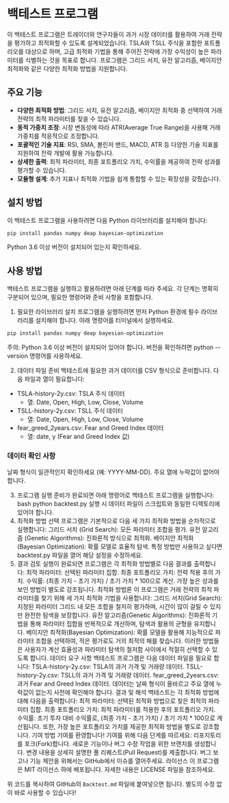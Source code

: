 # 백테스트 프로그램

이 백테스트 프로그램은 트레이더와 연구자들이 과거 시장 데이터를 활용하여 거래 전략을 평가하고 최적화할 수 있도록 설계되었습니다. TSLA와 TSLL 주식을 포함한 포트폴리오를 대상으로 하며, 고급 최적화 기법을 통해 주어진 전략에 가장 수익성이 높은 파라미터를 식별하는 것을 목표로 합니다. 프로그램은 그리드 서치, 유전 알고리즘, 베이지안 최적화와 같은 다양한 최적화 방법을 지원합니다.

## 주요 기능

- **다양한 최적화 방법**: 그리드 서치, 유전 알고리즘, 베이지안 최적화 중 선택하여 거래 전략의 최적 파라미터를 찾을 수 있습니다.
- **동적 가중치 조정**: 시장 변동성에 따라 ATR(Average True Range)을 사용해 거래 가중치를 적응적으로 조정합니다.
- **포괄적인 기술 지표**: RSI, SMA, 볼린저 밴드, MACD, ATR 등 다양한 기술 지표를 지원하여 전략 개발에 활용 가능합니다.
- **상세한 출력**: 최적 파라미터, 최종 포트폴리오 가치, 수익률을 제공하여 전략 성과를 평가할 수 있습니다.
- **모듈형 설계**: 추가 지표나 최적화 기법을 쉽게 통합할 수 있는 확장성을 갖췄습니다.

## 설치 방법

이 백테스트 프로그램을 사용하려면 다음 Python 라이브러리를 설치해야 합니다:

```bash
pip install pandas numpy deap bayesian-optimization
```

Python 3.6 이상 버전이 설치되어 있는지 확인하세요.

## 사용 방법

백테스트 프로그램을 실행하고 활용하려면 아래 단계를 따라 주세요. 각 단계는 명확히 구분되어 있으며, 필요한 명령어와 준비 사항을 포함합니다.

1. 필요한 라이브러리 설치
프로그램을 실행하려면 먼저 Python 환경에 필수 라이브러리를 설치해야 합니다. 아래 명령어를 터미널에서 실행하세요.

```bash
pip install pandas numpy deap bayesian-optimization
```
주의: Python 3.6 이상 버전이 설치되어 있어야 합니다. 버전을 확인하려면 python --version 명령어를 사용하세요.

2. 데이터 파일 준비
백테스트에 필요한 과거 데이터를 CSV 형식으로 준비합니다. 다음 파일과 열이 필요합니다:

- TSLA-history-2y.csv: TSLA 주식 데이터
  - 열: Date, Open, High, Low, Close, Volume
- TSLL-history-2y.csv: TSLL 주식 데이터
  - 열: Date, Open, High, Low, Close, Volume
- fear_greed_2years.csv: Fear and Greed Index 데이터
  - 열: date, y (Fear and Greed Index 값)

### 데이터 확인 사항
날짜 형식이 일관적인지 확인하세요 (예: YYYY-MM-DD).
주요 열에 누락값이 없어야 합니다.

3. 프로그램 실행
준비가 완료되면 아래 명령어로 백테스트 프로그램을 실행합니다:
bash
python backtest.py
실행 시 데이터 파일이 스크립트와 동일한 디렉토리에 있어야 합니다.
4. 최적화 방법 선택
프로그램은 기본적으로 다음 세 가지 최적화 방법을 순차적으로 실행합니다:
그리드 서치 (Grid Search): 모든 파라미터 조합을 평가.
유전 알고리즘 (Genetic Algorithms): 진화론적 방식으로 최적화.
베이지안 최적화 (Bayesian Optimization): 확률 모델로 효율적 탐색.
특정 방법만 사용하고 싶다면 backtest.py 파일을 열어 해당 설정을 수정하세요.
5. 결과 검토
실행이 완료되면 프로그램은 각 최적화 방법별로 다음 결과를 출력합니다:
최적 파라미터: 선택된 파라미터 집합.
최종 포트폴리오 가치: 전략 적용 후의 가치.
수익률: (최종 가치 - 초기 가치) / 초기 가치 * 100으로 계산.
가장 높은 성과를 보인 방법이 별도로 강조됩니다.
최적화 방법론
이 프로그램은 거래 전략의 최적 파라미터를 찾기 위해 세 가지 최적화 기법을 사용합니다:
그리드 서치(Grid Search): 지정된 파라미터 그리드 내 모든 조합을 철저히 평가하며, 시간이 많이 걸릴 수 있지만 완전한 탐색을 보장합니다.
유전 알고리즘(Genetic Algorithms): 진화론적 기법을 통해 파라미터 집합을 반복적으로 개선하며, 탐색과 활용의 균형을 유지합니다.
베이지안 최적화(Bayesian Optimization): 확률 모델을 활용해 지능적으로 파라미터 조합을 선택하여, 적은 평가로도 거의 최적의 해를 찾습니다.
이러한 방법들은 사용자가 계산 효율성과 파라미터 탐색의 철저함 사이에서 적절히 선택할 수 있도록 합니다.
데이터 요구 사항
백테스트 프로그램은 다음 데이터 파일을 필요로 합니다:
TSLA-history-2y.csv: TSLA의 과거 가격 및 거래량 데이터.
TSLL-history-2y.csv: TSLL의 과거 가격 및 거래량 데이터.
fear_greed_2years.csv: 과거 Fear and Greed Index 데이터.
데이터는 날짜 형식이 올바르고 주요 열에 누락값이 없는지 사전에 확인해야 합니다.
결과 및 해석
백테스트는 각 최적화 방법에 대해 다음을 출력합니다:
최적 파라미터: 선택된 최적화 방법으로 찾은 최적의 파라미터 집합.
최종 포트폴리오 가치: 최적 파라미터를 적용한 후의 포트폴리오 가치.
수익률: 초기 투자 대비 수익률로, (최종 가치 - 초기 가치) / 초기 가치 * 100으로 계산됩니다.
또한, 가장 높은 포트폴리오 가치를 제공한 최적화 방법을 별도로 강조합니다.
기여 방법
기여를 환영합니다! 기여를 위해 다음 단계를 따르세요:
리포지토리를 포크(Fork)합니다.
새로운 기능이나 버그 수정 작업을 위한 브랜치를 생성합니다.
변경 내용을 상세히 설명한 풀 리퀘스트(Pull Request)를 제출합니다.
버그 보고나 기능 제안을 위해서는 GitHub에서 이슈를 열어주세요.
라이선스
이 프로그램은 MIT 라이선스 하에 배포됩니다. 자세한 내용은 LICENSE 파일을 참조하세요.

위 코드를 복사하여 GitHub의 `Backtest.md` 파일에 붙여넣으면 됩니다. 별도의 수정 없이 바로 사용할 수 있습니다!
